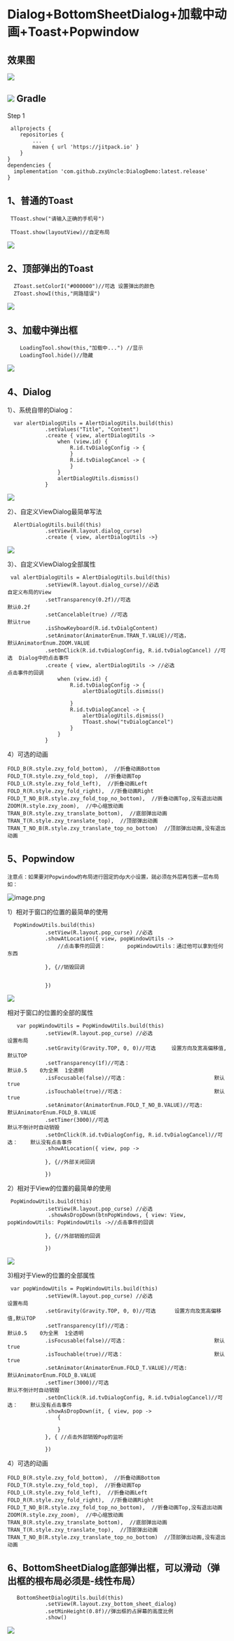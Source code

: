 # Dialog+BottomSheetDialog+加载中动画+Toast+Popwindow
## 效果图
[![](https://p3-juejin.byteimg.com/tos-cn-i-k3u1fbpfcp/78dbf64ec74943b9b8319670b5dca969~tplv-k3u1fbpfcp-zoom-1.image)](https://raw.githubusercontent.com/zxyUncle/DialogDemo/master/dialog/全部.gif)

[![](https://p3-juejin.byteimg.com/tos-cn-i-k3u1fbpfcp/e2ac4260224f41f89c9545211c654936~tplv-k3u1fbpfcp-zoom-1.image)](https://jitpack.io/#zxyUncle/DialogDemo)
Gradle
-----
Step 1


     allprojects {
		repositories {
			...
			maven { url 'https://jitpack.io' }
		}
	}
	dependencies {
	  implementation 'com.github.zxyUncle:DialogDemo:latest.release'
	}
1、普通的Toast
-----

     TToast.show("请输入正确的手机号")

     TToast.show(layoutView)//自定布局

[![](https://p3-juejin.byteimg.com/tos-cn-i-k3u1fbpfcp/78dbf64ec74943b9b8319670b5dca969~tplv-k3u1fbpfcp-zoom-1.image)](https://raw.githubusercontent.com/zxyUncle/DialogDemo/master/dialog/TToast.gif)

2、顶部弹出的Toast
-----
      ZToast.setColorI("#000000")//可选 设置弹出的颜色
      ZToast.showI(this,"网路错误")

[![](https://p3-juejin.byteimg.com/tos-cn-i-k3u1fbpfcp/bf9d695a3e534625a0c7516aef7d6e2b~tplv-k3u1fbpfcp-zoom-1.image)](https://raw.githubusercontent.com/zxyUncle/DialogDemo/master/dialog/ZToast.gif)

3、加载中弹出框
-----


        LoadingTool.show(this,"加载中...") //显示
        LoadingTool.hide()//隐藏


[![](https://p3-juejin.byteimg.com/tos-cn-i-k3u1fbpfcp/1855d2890d694b388ecbb273b8128a1b~tplv-k3u1fbpfcp-zoom-1.image)](https://raw.githubusercontent.com/zxyUncle/DialogDemo/master/dialog/loading.gif)

4、Dialog
-----
1）、系统自带的Dialog：

      var alertDialogUtils = AlertDialogUtils.build(this)
                .setValues("Title", "Content")
                .create { view, alertDialogUtils ->
                    when (view.id) {
                        R.id.tvDialogConfig -> {
                        }
                        R.id.tvDialogCancel -> {
                        }
                    }
                    alertDialogUtils.dismiss()
                }

[![](https://p3-juejin.byteimg.com/tos-cn-i-k3u1fbpfcp/546331953fbc405cbb0e4f85bcd95345~tplv-k3u1fbpfcp-zoom-1.image)](https://raw.githubusercontent.com/zxyUncle/DialogDemo/master/dialog/自带Dialog.gif)

2）、自定义ViewDialog最简单写法

      AlertDialogUtils.build(this)
                .setView(R.layout.dialog_curse)
                .create { view, alertDialogUtils ->}

[![](https://p3-juejin.byteimg.com/tos-cn-i-k3u1fbpfcp/45d14747f2fb4a42aa9b3f0e0eba48a2~tplv-k3u1fbpfcp-zoom-1.image)](https://raw.githubusercontent.com/zxyUncle/DialogDemo/master/dialog/自定义ViewDialog.gif)

3）、自定义ViewDialog全部属性

     val alertDialogUtils = AlertDialogUtils.build(this)
                .setView(R.layout.dialog_curse)//必选                         自定义布局的View
                .setTransparency(0.2f)//可选                                  默认0.2f
                .setCancelable(true) //可选                                   默认true
                .isShowKeyboard(R.id.tvDialgContent)
                .setAnimator(AnimatorEnum.TRAN_T.VALUE)//可选，               默认AnimatorEnum.ZOOM.VALUE
                .setOnClick(R.id.tvDialogConfig, R.id.tvDialogCancel) //可选  Dialog中的点击事件
                .create { view, alertDialogUtils -> //必选                    点击事件的回调
                    when (view.id) {
                        R.id.tvDialogConfig -> {
                            alertDialogUtils.dismiss()

                        }
                        R.id.tvDialogCancel -> {
                            alertDialogUtils.dismiss()
                            TToast.show("tvDialogCancel")
                        }
                    }
                }

4）可选的动画

    FOLD_B(R.style.zxy_fold_bottom),  //折叠动画Bottom
    FOLD_T(R.style.zxy_fold_top),  //折叠动画Top
    FOLD_L(R.style.zxy_fold_left),  //折叠动画Left
    FOLD_R(R.style.zxy_fold_right),  //折叠动画Right
    FOLD_T_NO_B(R.style.zxy_fold_top_no_bottom),  //折叠动画Top,没有退出动画
    ZOOM(R.style.zxy_zoom),  //中心缩放动画
    TRAN_B(R.style.zxy_translate_bottom),  //底部弹出动画
    TRAN_T(R.style.zxy_translate_top),  //顶部弹出动画
    TRAN_T_NO_B(R.style.zxy_translate_top_no_bottom)  //顶部弹出动画,没有退出动画


5、Popwindow
-----
`注意点：如果要对Popwindow的布局进行固定的dp大小设置，就必须在外层再包裹一层布局如：`

![image.png](https://p9-juejin.byteimg.com/tos-cn-i-k3u1fbpfcp/b17b376fac2441428690f697389adc71~tplv-k3u1fbpfcp-watermark.image)

1）相对于窗口的位置的最简单的使用

      PopWindowUtils.build(this)
                .setView(R.layout.pop_curse) //必选
                .showAtLocation({ view, popWindowUtils ->
                    //点击事件的回调：       popWindowUtils：通过他可以拿到任何东西

                }, {//销毁回调


                })

[![](https://p3-juejin.byteimg.com/tos-cn-i-k3u1fbpfcp/c2196cd041c54b58acaf9fefeabaf016~tplv-k3u1fbpfcp-zoom-1.image)](https://raw.githubusercontent.com/zxyUncle/DialogDemo/master/dialog/窗口Pop.gif)

相对于窗口的位置的全部的属性

       var popWindowUtils = PopWindowUtils.build(this)
                .setView(R.layout.pop_curse) //必选                              设置布局
                .setGravity(Gravity.TOP, 0, 0)//可选     设置方向及宽高偏移值,默认TOP
                .setTransparency(1f)//可选：                                      默认0.5    0为全黑  1全透明
                .isFocusable(false)//可选：                            默认true
                .isTouchable(true)//可选：                             默认true
                .setAnimator(AnimatorEnum.FOLD_T_NO_B.VALUE)//可选:               默认AnimatorEnum.FOLD_B.VALUE
                .setTimer(3000)//可选                                             默认不倒计时自动销毁
                .setOnClick(R.id.tvDialogConfig, R.id.tvDialogCancel)//可选：    默认没有点击事件
                .showAtLocation({ view, pop ->

                }, {//外部关闭回调

                })




2）相对于View的位置的最简单的使用

     PopWindowUtils.build(this)
                .setView(R.layout.pop_curse) //必选
                 .showAsDropDown(btnPopWindows, { view: View, popWindowUtils: PopWindowUtils ->//点击事件的回调

                }, {//外部销毁的回调

                })

[![](https://p3-juejin.byteimg.com/tos-cn-i-k3u1fbpfcp/e5adddab2ece4490b5ba1f5a4d38f08e~tplv-k3u1fbpfcp-zoom-1.image)](https://raw.githubusercontent.com/zxyUncle/DialogDemo/master/dialog/ViewPop.gif)

3)相对于View的位置的全部属性

     var popWindowUtils = PopWindowUtils.build(this)
                .setView(R.layout.pop_curse) //必选                              设置布局
                .setGravity(Gravity.TOP, 0, 0)//可选      设置方向及宽高偏移值,默认TOP
                .setTransparency(1f)//可选：                                      默认0.5    0为全黑  1全透明
                .isFocusable(false)//可选：                            默认true
                .isTouchable(true)//可选：                             默认true
                .setAnimator(AnimatorEnum.FOLD_T.VALUE)//可选:               默认AnimatorEnum.FOLD_B.VALUE
                .setTimer(3000)//可选                                             默认不倒计时自动销毁
                .setOnClick(R.id.tvDialogConfig, R.id.tvDialogCancel)//可选：    默认没有点击事件
                .showAsDropDown(it, { view, pop ->
                    {

                    }
                }, { //点击外部销毁Pop的监听

                })

4）可选的动画

    FOLD_B(R.style.zxy_fold_bottom),  //折叠动画Bottom
    FOLD_T(R.style.zxy_fold_top),  //折叠动画Top
    FOLD_L(R.style.zxy_fold_left),  //折叠动画Left
    FOLD_R(R.style.zxy_fold_right),  //折叠动画Right
    FOLD_T_NO_B(R.style.zxy_fold_top_no_bottom),  //折叠动画Top,没有退出动画
    ZOOM(R.style.zxy_zoom),  //中心缩放动画
    TRAN_B(R.style.zxy_translate_bottom),  //底部弹出动画
    TRAN_T(R.style.zxy_translate_top),  //顶部弹出动画
    TRAN_T_NO_B(R.style.zxy_translate_top_no_bottom)  //顶部弹出动画,没有退出动画

6、BottomSheetDialog底部弹出框，可以滑动（弹出框的根布局必须是-线性布局）
-----
       BottomSheetDialogUtils.build(this)
                .setView(R.layout.zxy_bottom_sheet_dialog)
                .setMinHeight(0.8f)//弹出框的占屏幕的高度比例
                .show()
[![](https://p3-juejin.byteimg.com/tos-cn-i-k3u1fbpfcp/aad5105b37464849b8d32f37fcfbffd6~tplv-k3u1fbpfcp-zoom-1.image)](https://raw.githubusercontent.com/zxyUncle/DialogDemo/master/dialog/bottomdialog.gif)




